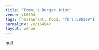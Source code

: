 ```yaml
---
title: "Tommi's Burger Joint"
venue: v16494
tags: [restaurant, food, "fhrs:580309"]
permalink: /v/16494/
layout: venue
---
```

null